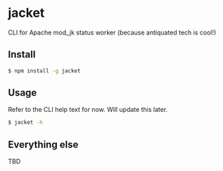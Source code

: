 # jacket

CLI for Apache mod_jk status worker (because antiquated tech is cool!)

## Install

```sh
$ npm install -g jacket
```

## Usage

Refer to the CLI help text for now. Will update this later.

```sh
$ jacket -h
```

## Everything else

TBD
